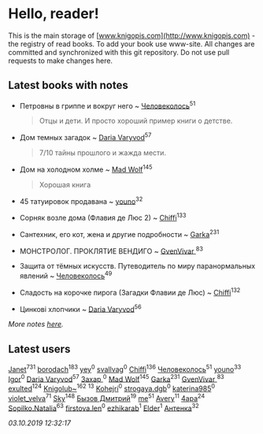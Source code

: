# Hello, reader!
This is the main storage of [www.knigopis.com](http://www.knigopis.com) - the registry of read books.
To add your book use www-site. All changes are committed and synchronized with this git repository.
Do not use pull requests to make changes here.


## Latest books with notes
* Петровны в гриппе и вокруг него ~ [Человеколось](users/174/17475979687188177329-mailru)<sup>51</sup>
    > Отцы и дети. И просто хороший пример книги о детстве.

* Дом темных загадок ~ [Daria Varyvod](users/829/829893410524253-facebook)<sup>57</sup>
    > 7/10 тайны прошлого и жажда мести.

* Дом на холодном холме ~ [Mad Wolf](users/947/94738840-vkontakte)<sup>145</sup>
    > Хорошая книга

* 45 татуировок продавана ~ [youno](users/302/302928912-vkontakte)<sup>32</sup>

* Сорняк возле дома (Флавия де Люс 2) ~ [Chiffi](users/105/105831994080785626680-google)<sup>133</sup>

* Сантехник, его кот, жена и другие подробности ~ [Garka](users/115/115753719718250012620-google)<sup>231</sup>

* МОНСТРОЛОГ. ПРОКЛЯТИЕ ВЕНДИГО ~ [GvenVivar ](users/158/158266434925901-facebook)<sup>83</sup>

* Защита от тёмных искусств. Путеводитель по миру паранормальных явлений ~ [Человеколось](users/174/17475979687188177329-mailru)<sup>49</sup>

* Сладость на корочке пирога (Загадки Флавии де Люс) ~ [Chiffi](users/105/105831994080785626680-google)<sup>132</sup>

* Цинкові хлопчики ~ [Daria Varyvod](users/829/829893410524253-facebook)<sup>56</sup>


_More notes [here](latest_books_with_notes.md)._


## Latest users
[Janet](users/108/108113656204404967440-google)<sup>731</sup> 
[borodach](users/157/15706320-vkontakte)<sup>183</sup> 
[yey](users/179/179865892-vkontakte)<sup>0</sup> 
[svallvag](users/553/553243325-vkontakte)<sup>0</sup> 
[Chiffi](users/105/105831994080785626680-google)<sup>136</sup> 
[Человеколось](users/174/17475979687188177329-mailru)<sup>51</sup> 
[youno](users/302/302928912-vkontakte)<sup>33</sup> 
[Igor](users/109/109595045545926097766-google)<sup>0</sup> 
[Daria Varyvod](users/829/829893410524253-facebook)<sup>57</sup> 
[Захар ](users/332/332860507-vkontakte)<sup>0</sup> 
[Mad Wolf](users/947/94738840-vkontakte)<sup>145</sup> 
[Garka](users/115/115753719718250012620-google)<sup>231</sup> 
[GvenVivar ](users/158/158266434925901-facebook)<sup>83</sup> 
[exulted](users/100/100599204551896265722-google)<sup>124</sup> 
[Knigolub~](users/111/111878597279669641685-google)<sup>162</sup> 
[](users/110/110931306939441771638-google)<sup>13</sup> 
[Kohejri](users/112/112602404891403617314-google)<sup>0</sup> 
[strogaya.dgb](users/424/424657047-yandex)<sup>0</sup> 
[katerina985](users/146/14637064-vkontakte)<sup>0</sup> 
[violet_velva](users/116/116961712580551399099-google)<sup>71</sup> 
[Sky](users/118/118049897850017649660-google)<sup>148</sup> 
[Бызов Дмитрий](users/114/1146684568850703-facebook)<sup>19</sup> 
[me](users/381/381417697-yandex)<sup>51</sup> 
[Avery](users/567/56734832-yandex)<sup>11</sup> 
[4apa](users/117/117392596378069249667-google)<sup>24</sup> 
[Sopilko.Natalia](users/414/414306980-yandex)<sup>63</sup> 
[firstova.len](users/119/119518613-yandex)<sup>0</sup> 
[ezhikarab](users/274/274952753-yandex)<sup>1</sup> 
[Elder](users/103/103250539971002098853-google)<sup>1</sup> 
[Антенка](users/118/118158645037334943900-google)<sup>32</sup> 


_03.10.2019 12:32:17_

